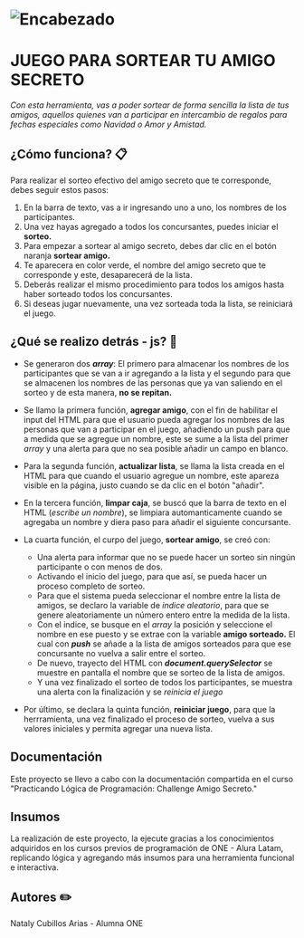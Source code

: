 # ![Encabezado]([https://www.protocoloimep.com/app/uploads/2021/12/diversity-hands-holding-gifts-2021-08-27-00-02-31-utc-Personalizado.jpg](https://images.squarespace-cdn.com/content/v1/5d38af596682e900018c1995/1a1ddb0b-e6fa-4e08-a995-42a2481394c0/IMG-BLOG-banner-interior-ti%CC%81tulo.jpg))

# JUEGO PARA SORTEAR TU AMIGO SECRETO

_Con esta herramienta, vas a poder sortear de forma sencilla la lista de tus amigos, aquellos quienes van a participar en intercambio de regalos para fechas especiales como Navidad o Amor y Amistad._

## ¿Cómo funciona? 	📋
Para realizar el sorteo efectivo del amigo secreto que te corresponde, debes seguir estos pasos:
1. En la barra de texto, vas a ir ingresando uno a uno, los nombres de los participantes.
2. Una vez hayas agregado a todos los concursantes, puedes iniciar el **sorteo.**
3. Para empezar a sortear al amigo secreto, debes dar clic en el botón naranja **sortear amigo.**
4. Te aparecera en color verde, el nombre del amigo secreto que te corresponde y este, desaparecerá de la lista.
5. Deberás realizar el mismo procedimiento para todos los amigos hasta haber sorteado todos los concursantes.
6. Si deseas jugar nuevamente, una vez sorteada toda la lista, se reiniciará el juego.

## ¿Qué se realizo detrás - js? 📌

* Se generaron dos **_array_**: El primero para almacenar los nombres de los participantes que se van a ir agregando a la lista y el segundo para que se almacenen los nombres de las personas que ya van saliendo en el sorteo y de esta manera, **no se repitan.**
  
* Se llamo la primera función, **agregar amigo**, con el fin de habilitar el input del HTML para que el usuario pueda agregar los nombres de las personas que van a participar en el juego,
  añadiendo un push para que a medida que se agregue un nombre, este se sume a la lista del primer _array_ y una alerta para que no sea posible añadir un campo en blanco.

* Para la segunda función, **actualizar lista**, se llama la lista creada en el HTML para que cuando el usuario agregue un nombre, este apareza visible en la página, justo cuando se da clic en el botón "añadir".
  
* En la tercera función, **limpar caja**, se buscó que la barra de texto en el HTML (_escribe un nombre_), se limpiara automanticamente cuando se agregaba un nombre y diera paso para añadir el siguiente concursante.

* La cuarta función, el curpo del juego, **sortear amigo**, se creó con:
  - Una alerta para informar que no se puede hacer un sorteo sin ningún participante o con menos de dos.
  - Activando el inicio del juego, para que así, se pueda hacer un proceso completo de sorteo.
  - Para que el sistema pueda seleccionar el nombre entre la lista de amigos, se declaro la variable de _indice aleatorio_, para que se genere aleatoriamente un número entero entre la medida de la lista.
  - Con el indice, se busque en el _array_ la posición y seleccione el nombre en ese puesto y se extrae con la variable **amigo sorteado.** El cual con **_push_** se añade a la lista de amigos sorteados para que 
    ese concursante no vuelva a salir entre el sorteo.
  - De nuevo, trayecto del HTML con **_document.querySelector_** se muestre en pantalla el nombre que se sorteo de la lista de amigos.
  - Y una vez finalizado el sorteo de todos los participantes, se muestra una alerta con la finalización y se *reinicia el juego*
 
* Por último, se declara la quinta función, **reiniciar juego**, para que la herrramienta, una vez finalizado el proceso de sorteo, vuelva a sus valores iniciales y permita agregar una nueva lista.

## Documentación
Este proyecto se llevo a cabo con la documentación compartida en el curso "Practicando Lógica de Programación: Challenge Amigo Secreto."

## Insumos
La realización de este proyecto, la ejecute gracias a los conocimientos adquiridos en los cursos previos de programación de ONE - Alura Latam, replicando lógica y agregando más insumos para una herramienta funcional e interactiva. 

## Autores ✏️
Nataly Cubillos Arias - Alumna ONE 
